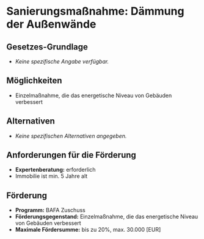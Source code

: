 # Sanierungsmaßnahme: Dämmung der Außenwände

## Gesetzes-Grundlage
- *Keine spezifische Angabe verfügbar.*

## Möglichkeiten
- Einzelmaßnahme, die das energetische Niveau von Gebäuden verbessert

## Alternativen
- *Keine spezifischen Alternativen angegeben.*

## Anforderungen für die Förderung
- **Expertenberatung:** erforderlich
- Immobilie ist min. 5 Jahre alt

## Förderung
- **Programm:** BAFA Zuschuss
- **Förderungsgegenstand:** Einzelmaßnahme, die das energetische Niveau von Gebäuden verbessert
- **Maximale Fördersumme:** bis zu 20%, max. 30.000 [EUR]